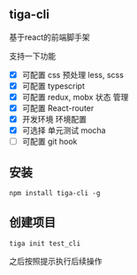## tiga-cli

基于react的前端脚手架

支持一下功能
- [x] 可配置 css 预处理 less, scss
- [x] 可配置 typescript
- [x] 可配置 redux, mobx 状态 管理
- [x] 可配置 React-router
- [x] 开发环境 环境配置
- [x] 可选择 单元测试 mocha
- [ ] 可配置 git hook

## 安装
```code
npm install tiga-cli -g
```

## 创建项目
```code
tiga init test_cli
```
之后按照提示执行后续操作
